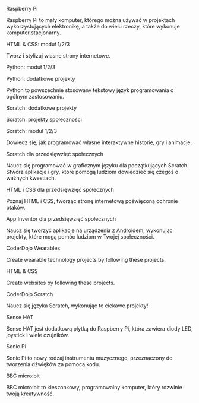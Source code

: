 Raspberry Pi

Raspberry Pi to mały komputer, którego można używać w projektach wykorzystujących elektronikę, a także do wielu rzeczy, które wykonuje komputer stacjonarny.

HTML & CSS: moduł 1/2/3

Twórz i stylizuj własne strony internetowe.

Python: moduł 1/2/3

Python: dodatkowe projekty

Python to powszechnie stosowany tekstowy język programowania o ogólnym zastosowaniu.

Scratch: dodatkowe projekty

Scratch: projekty społeczności

Scratch: moduł 1/2/3

Dowiedz się, jak programować własne interaktywne historie, gry i animacje.

Scratch dla przedsięwzięć społecznych

Naucz się programować w graficznym języku dla początkujących Scratch. Stwórz aplikacje i gry, które pomogą ludziom dowiedzieć się czegoś o ważnych kwestiach.

HTML i CSS dla przedsięwzięć społecznych

Poznaj HTML i CSS, tworząc stronę internetową poświęconą ochronie ptaków.

App Inventor dla przedsięwzięć społecznych

Naucz się tworzyć aplikacje na urządzenia z Androidem, wykonując projekty, które mogą pomóc ludziom w Twojej społeczności.

CoderDojo Wearables

Create wearable technology projects by following these projects.

HTML & CSS

Create websites by following these projects.

CoderDojo Scratch

Naucz się języka Scratch, wykonując te ciekawe projekty!

Sense HAT

Sense HAT jest dodatkową płytką do Raspberry Pi, która zawiera diody LED, joystick i wiele czujników.

Sonic Pi

Sonic Pi to nowy rodzaj instrumentu muzycznego, przeznaczony do tworzenia dźwięków za pomocą kodu.

BBC micro:bit

BBC micro:bit to kieszonkowy, programowalny komputer, który rozwinie twoją kreatywność.